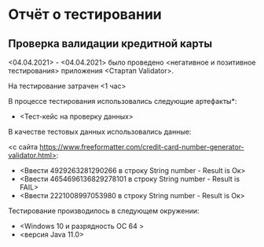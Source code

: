 # Отчёт о тестировании <Credit Card Number Validator>

## Проверка валидации кредитной карты

<04.04.2021> - <04.04.2021> было проведено <негативное и позитивное тестирования> приложения <Стартап Validator>.

На тестирование затрачен <1 час>


В процессе тестирования использовались следующие артефакты*:
* <Тест-кейс на проверку данных>



В качестве тестовых данных использовались данные:

<с сайта https://www.freeformatter.com/credit-card-number-generator-validator.html>:
* <Ввести 4929263281290266 в строку String number - Result is Ок>
* <Ввести 4654696136829278101 в строку String number - Result is FAIL>
* <Ввести 2221008997053980 в строку String number - Result is Ок>

Тестирование производилось в следующем окружении:
* <Windows 10 и разрядность ОС 64 >
* <версия Java 11.0>

